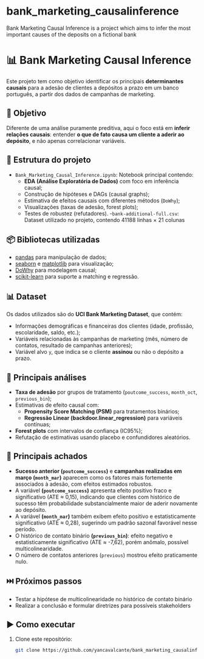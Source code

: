 # bank_marketing_causalinference
Bank Marketing Causal Inference is a project which aims to infer the most important causes of the deposits on a fictional bank


# 📊 Bank Marketing Causal Inference

Este projeto tem como objetivo identificar os principais **determinantes causais** para a adesão de clientes a depósitos a prazo em um banco português, a partir dos dados de campanhas de marketing.

## 🎯 Objetivo
Diferente de uma análise puramente preditiva, aqui o foco está em **inferir relações causais**: entender **o que de fato causa um cliente a aderir ao depósito**, e não apenas correlacionar variáveis.

## 📂 Estrutura do projeto
- `Bank_Marketing_Causal_Inference.ipynb`: Notebook principal contendo:
  - **EDA (Análise Exploratória de Dados)** com foco em inferência causal;
  - Construção de hipóteses e DAGs (causal graphs);
  - Estimativa de efeitos causais com diferentes métodos (`DoWhy`);
  - Visualizações (taxas de adesão, forest plots);
  - Testes de robustez (refutadores).
-`bank-additional-full.csv`: Dataset utilizado no projeto, contendo 41188 linhas × 21 colunas

## 📦 Bibliotecas utilizadas
- [pandas](https://pandas.pydata.org/) para manipulação de dados;  
- [seaborn](https://seaborn.pydata.org/) e [matplotlib](https://matplotlib.org/) para visualização;  
- [DoWhy](https://microsoft.github.io/dowhy/) para modelagem causal;  
- [scikit-learn](https://scikit-learn.org/) para suporte a matching e regressão.

## 📊 Dataset
Os dados utilizados são do **UCI Bank Marketing Dataset**, que contém:
- Informações demográficas e financeiras dos clientes (idade, profissão, escolaridade, saldo, etc.);
- Variáveis relacionadas às campanhas de marketing (mês, número de contatos, resultado de campanhas anteriores);
- Variável alvo `y`, que indica se o cliente **assinou** ou não o depósito a prazo.

## 🔎 Principais análises
- **Taxa de adesão** por grupos de tratamento (`poutcome_success`, `month_oct`, `previous_bin`);
- Estimativas de efeito causal com:
  - **Propensity Score Matching (PSM)** para tratamentos binários;
  - **Regressão Linear (backdoor.linear_regression)** para variáveis contínuas;
- **Forest plots** com intervalos de confiança (IC95%);
- Refutação de estimativas usando placebo e confundidores aleatórios.

## 📌 Principais achados
- **Sucesso anterior (`poutcome_success`)** e **campanhas realizadas em março (`month_mar`)** aparecem como os fatores mais fortemente associados à adesão, com efeitos estimados robustos.
- A variável **(`poutcome_success`)** apresenta efeito positivo fraco e significativo (ATE ≈ 0,15), indicando que clientes com histórico de sucesso têm probabilidade substancialmente maior de aderir novamente ao depósito.
- A variável **(`month_mar`)** também exibem efeito positivo e estatisticamente significativo (ATE ≈ 0,28), sugerindo um padrão sazonal favorável nesse período.
- O histórico de contato binário **(`previous_bin`)**: efeito negativo e estatisticamente significativo (ATE ≈ -7,62), porém anômalo, possível multicolinearidade.
- O número de contatos anteriores (`previous`) mostrou efeito praticamente nulo.

## ⏭️ Próximos passos
- Testar a hipótese de multicolinearidade no histórico de contato binário
- Realizar a conclusão e formular diretrizes para possíveis stakeholders

## ▶️ Como executar
1. Clone este repositório:
   ```bash
   git clone https://github.com/yancavalcante/bank_marketing_causalinference.git

